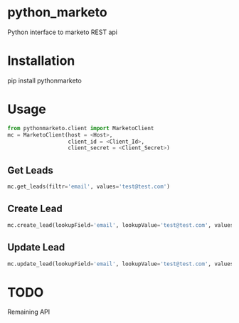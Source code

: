 python_marketo
==============

Python interface to marketo REST api

Installation
============

pip install pythonmarketo

Usage
=====
```python
from pythonmarketo.client import MarketoClient
mc = MarketoClient(host = <Host>, 
                   client_id = <Client_Id>, 
                   client_secret = <Client_Secret>)
```
Get Leads
---------
```python
mc.get_leads(filtr='email', values='test@test.com')
```
Create Lead
------------
```python
mc.create_lead(lookupField='email', lookupValue='test@test.com', values={'firstName':'Test1','lastName':'Test2'})
```
Update Lead
------------
```python
mc.update_lead(lookupField='email', lookupValue='test@test.com', values={'firstName':'Test1','lastName':'Test2'})
```

TODO
====
Remaining API

